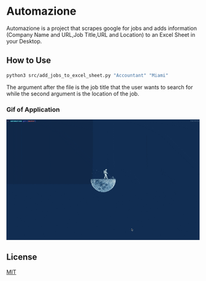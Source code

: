 # Automazione

Automazione is a project that scrapes google for jobs and adds information (Company Name and URL,Job Title,URL and Location) to an Excel Sheet in your Desktop.

## How to Use

```bash
python3 src/add_jobs_to_excel_sheet.py "Accountant" "Miami"
```

The argument after the file is the job title that the user wants to search for while the second argument is the location of the job.

### Gif of Application

![Alt Text](./public/automazione.gif)

## License

[MIT](https://choosealicense.com/licenses/mit/)
